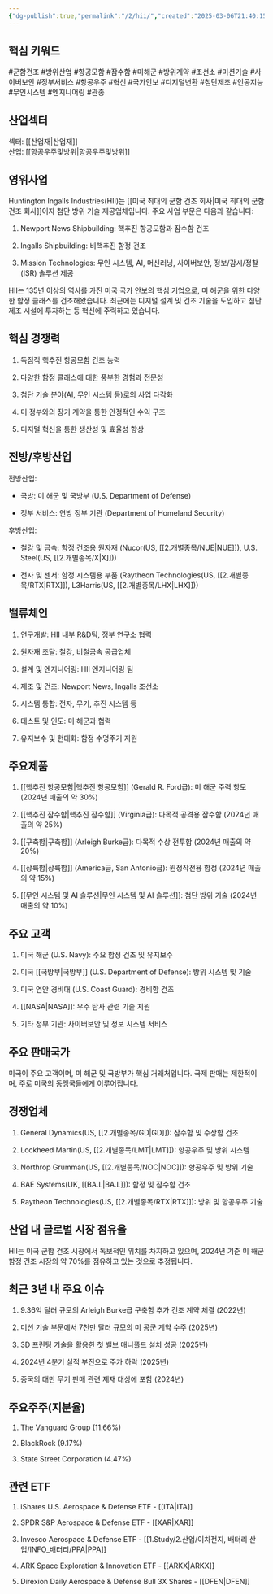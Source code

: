 ```yaml
---
{"dg-publish":true,"permalink":"/2/hii/","created":"2025-03-06T21:40:15.939+09:00","updated":"2025-06-03T20:05:59.393+09:00"}
---
```


## 핵심 키워드

#군함건조 #방위산업 #항공모함 #잠수함 #미해군 #방위계약 #조선소 #미션기술 #사이버보안 #정부서비스 #항공우주 #혁신 #국가안보 #디지털변환 #첨단제조 #인공지능 #무인시스템 #엔지니어링 #관종

## 산업섹터

섹터: [[산업재\|산업재]]  
산업: [[항공우주및방위\|항공우주및방위]]

## 영위사업

Huntington Ingalls Industries(HII)는 [[미국 최대의 군함 건조 회사\|미국 최대의 군함 건조 회사]]이자 첨단 방위 기술 제공업체입니다. 주요 사업 부문은 다음과 같습니다:

1. Newport News Shipbuilding: 핵추진 항공모함과 잠수함 건조
    
2. Ingalls Shipbuilding: 비핵추진 함정 건조
    
3. Mission Technologies: 무인 시스템, AI, 머신러닝, 사이버보안, 정보/감시/정찰(ISR) 솔루션 제공
    

HII는 135년 이상의 역사를 가진 미국 국가 안보의 핵심 기업으로, 미 해군을 위한 다양한 함정 클래스를 건조해왔습니다. 최근에는 디지털 설계 및 건조 기술을 도입하고 첨단 제조 시설에 투자하는 등 혁신에 주력하고 있습니다.

## 핵심 경쟁력

1. 독점적 핵추진 항공모함 건조 능력
    
2. 다양한 함정 클래스에 대한 풍부한 경험과 전문성
    
3. 첨단 기술 분야(AI, 무인 시스템 등)로의 사업 다각화
    
4. 미 정부와의 장기 계약을 통한 안정적인 수익 구조
    
5. 디지털 혁신을 통한 생산성 및 효율성 향상
    

## 전방/후방산업

전방산업:

- 국방: 미 해군 및 국방부 (U.S. Department of Defense)
    
- 정부 서비스: 연방 정부 기관 (Department of Homeland Security)
    

후방산업:

- 철강 및 금속: 함정 건조용 원자재 (Nucor(US, [[2.개별종목/NUE\|NUE]]), U.S. Steel(US, [[2.개별종목/X\|X]]))
    
- 전자 및 센서: 함정 시스템용 부품 (Raytheon Technologies(US, [[2.개별종목/RTX\|RTX]]), L3Harris(US, [[2.개별종목/LHX\|LHX]]))
    

## 밸류체인

1. 연구개발: HII 내부 R&D팀, 정부 연구소 협력
    
2. 원자재 조달: 철강, 비철금속 공급업체
    
3. 설계 및 엔지니어링: HII 엔지니어링 팀
    
4. 제조 및 건조: Newport News, Ingalls 조선소
    
5. 시스템 통합: 전자, 무기, 추진 시스템 등
    
6. 테스트 및 인도: 미 해군과 협력
    
7. 유지보수 및 현대화: 함정 수명주기 지원
    

## 주요제품

1. [[핵추진 항공모함\|핵추진 항공모함]] (Gerald R. Ford급): 미 해군 주력 항모 (2024년 매출의 약 30%)
    
2. [[핵추진 잠수함\|핵추진 잠수함]] (Virginia급): 다목적 공격용 잠수함 (2024년 매출의 약 25%)
    
3. [[구축함\|구축함]] (Arleigh Burke급): 다목적 수상 전투함 (2024년 매출의 약 20%)
    
4. [[상륙함\|상륙함]] (America급, San Antonio급): 원정작전용 함정 (2024년 매출의 약 15%)
    
5. [[무인 시스템 및 AI 솔루션\|무인 시스템 및 AI 솔루션]]: 첨단 방위 기술 (2024년 매출의 약 10%)
    

## 주요 고객

1. 미국 해군 (U.S. Navy): 주요 함정 건조 및 유지보수
    
2. 미국 [[국방부\|국방부]] (U.S. Department of Defense): 방위 시스템 및 기술
    
3. 미국 연안 경비대 (U.S. Coast Guard): 경비함 건조
    
4. [[NASA\|NASA]]: 우주 탐사 관련 기술 지원
    
5. 기타 정부 기관: 사이버보안 및 정보 시스템 서비스
    

## 주요 판매국가

미국이 주요 고객이며, 미 해군 및 국방부가 핵심 거래처입니다. 국제 판매는 제한적이며, 주로 미국의 동맹국들에게 이루어집니다.

## 경쟁업체

1. General Dynamics(US, [[2.개별종목/GD\|GD]]): 잠수함 및 수상함 건조
    
2. Lockheed Martin(US, [[2.개별종목/LMT\|LMT]]): 항공우주 및 방위 시스템
    
3. Northrop Grumman(US, [[2.개별종목/NOC\|NOC]]): 항공우주 및 방위 기술
    
4. BAE Systems(UK, [[BA.L\|BA.L]]): 함정 및 잠수함 건조
    
5. Raytheon Technologies(US, [[2.개별종목/RTX\|RTX]]): 방위 및 항공우주 기술
    

## 산업 내 글로벌 시장 점유율

HII는 미국 군함 건조 시장에서 독보적인 위치를 차지하고 있으며, 2024년 기준 미 해군 함정 건조 시장의 약 70%를 점유하고 있는 것으로 추정됩니다.

## 최근 3년 내 주요 이슈

1. 9.36억 달러 규모의 Arleigh Burke급 구축함 추가 건조 계약 체결 (2022년)
    
2. 미션 기술 부문에서 7천만 달러 규모의 미 공군 계약 수주 (2025년)
    
3. 3D 프린팅 기술을 활용한 첫 밸브 매니폴드 설치 성공 (2025년)
    
4. 2024년 4분기 실적 부진으로 주가 하락 (2025년)
    
5. 중국의 대만 무기 판매 관련 제재 대상에 포함 (2024년)
    

## 주요주주(지분율)

1. The Vanguard Group (11.66%)
    
2. BlackRock (9.17%)
    
3. State Street Corporation (4.47%)
    

## 관련 ETF

1. iShares U.S. Aerospace & Defense ETF - [[ITA\|ITA]]
    
2. SPDR S&P Aerospace & Defense ETF - [[XAR\|XAR]]
    
3. Invesco Aerospace & Defense ETF - [[1.Study/2.산업/이차전지, 배터리 산업/INFO_배터리/PPA\|PPA]]
    
4. ARK Space Exploration & Innovation ETF - [[ARKX\|ARKX]]
    
5. Direxion Daily Aerospace & Defense Bull 3X Shares - [[DFEN\|DFEN]]